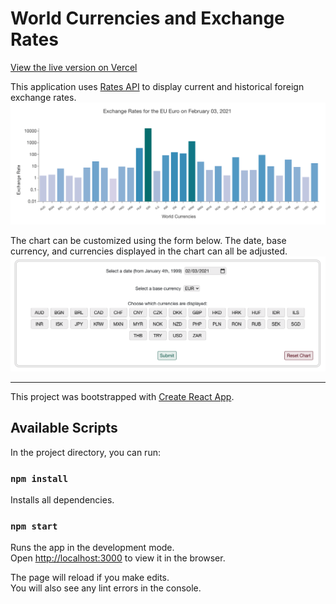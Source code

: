 # World Currencies and Exchange Rates

[View the live version on Vercel](https://currency-exchange-rates.vercel.app/)

This application uses [Rates API](https://ratesapi.io/documentation/) to display current and historical foreign exchange rates.
![Chart Display Feb 3, 2021](img/defaultChartDisplay.png)

The chart can be customized using the form below. The date, base currency, and currencies displayed in the chart can all be adjusted. 
![Chart Customization Form](img/customizeChartForm.png)

---

This project was bootstrapped with [Create React App](https://github.com/facebook/create-react-app).

## Available Scripts

In the project directory, you can run:

### `npm install`
Installs all dependencies.

### `npm start`

Runs the app in the development mode.\
Open [http://localhost:3000](http://localhost:3000) to view it in the browser.

The page will reload if you make edits.\
You will also see any lint errors in the console.

